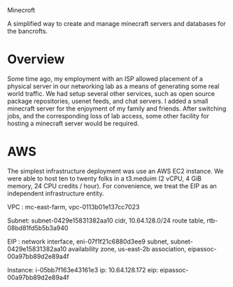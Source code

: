 Minecroft

A simplified way to create and manage minecraft servers and databases for the bancrofts.

# Overview

Some time ago, my employment with an ISP allowed placement of a physical server in our networking lab as a means of generating some real world traffic.  We had setup several other services, such as open source package repositories, usenet feeds, and chat servers.  I added a small minecraft server for the enjoyment of my family and friends.  After switching jobs, and the corresponding loss of lab access, some other facility for hosting a minecraft server would be required.


# AWS

The simplest infrastructure deployment was use an AWS EC2 instance. We were able to host ten to twenty folks in a t3.meduim (2 vCPU, 4 GiB memory, 24 CPU credits / hour). For convenience, we treat the EIP as an independent infrastructure entity.

VPC : mc-east-farm, vpc-0113b01e137cc7023

Subnet: subnet-0429e15831382aa10
	cidr, 10.64.128.0/24
	route table, rtb-08bd81fd5b5b3a940

EIP :
	network interface, eni-07f1f21c6880d3ee9
	subnet, subnet-0429e15831382aa10
	availability zone, us-east-2b
	association, eipassoc-00a97bb89d2e89a4f

Instance: i-05bb7f163e43161e3
	  ip: 10.64.128.172
	  eip:  eipassoc-00a97bb89d2e89a4f

